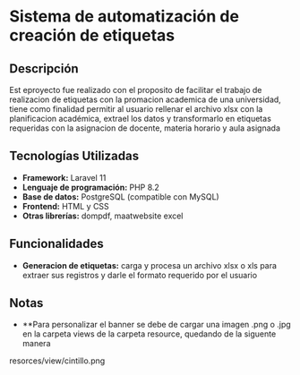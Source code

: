 # Sistema de automatización de creación de etiquetas

## Descripción
Est eproyecto fue realizado con el proposito de facilitar el trabajo de realizacion de etiquetas con la promacion academica de una universidad, tiene como finalidad permitir al usuario rellenar el archivo xlsx con la planificacion académica, extrael los datos y transformarlo en etiquetas requeridas con la asignacion de docente, materia horario y aula asignada

## Tecnologías Utilizadas
* **Framework:** Laravel 11
* **Lenguaje de programación:** PHP 8.2
* **Base de datos:** PostgreSQL (compatible con MySQL)
* **Frontend:** HTML y CSS
* **Otras librerías:** dompdf, maatwebsite excel

## Funcionalidades
* **Generacion de etiquetas:** carga y procesa un archivo xlsx o xls para extraer sus registros y darle el formato requerido por el usuario

## Notas
* **Para personalizar el banner se debe de cargar una imagen .png o .jpg en la carpeta views de la carpeta resource, quedando de la siguente manera

resorces/view/cintillo.png



